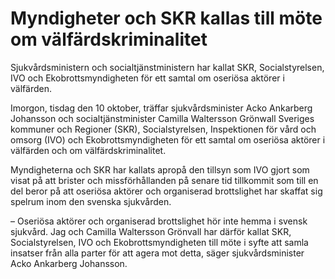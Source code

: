 # Myndigheter och SKR kallas till möte om välfärdskriminalitet

Sjukvårdsministern och socialtjänstministern har kallat SKR, Socialstyrelsen, IVO och Ekobrottsmyndigheten för ett samtal om oseriösa aktörer i välfärden.

Imorgon, tisdag den 10 oktober, träffar sjukvårdsminister Acko Ankarberg Johansson och socialtjänstminister Camilla Waltersson Grönwall Sveriges kommuner och Regioner (SKR), Socialstyrelsen, Inspektionen för vård och omsorg (IVO) och Ekobrottsmyndigheten för ett samtal om oseriösa aktörer i välfärden och om välfärdskriminalitet.

Myndigheterna och SKR har kallats apropå den tillsyn som IVO gjort som visat på att brister och missförhållanden på senare tid tillkommit som till en del beror på att oseriösa aktörer och organiserad brottslighet har skaffat sig spelrum inom den svenska sjukvården.

– Oseriösa aktörer och organiserad brottslighet hör inte hemma i svensk sjukvård. Jag och Camilla Waltersson Grönvall har därför kallat SKR, Socialstyrelsen, IVO och Ekobrottsmyndigheten till möte i syfte att samla insatser från alla parter för att agera mot detta, säger sjukvårdsminister Acko Ankarberg Johansson.
